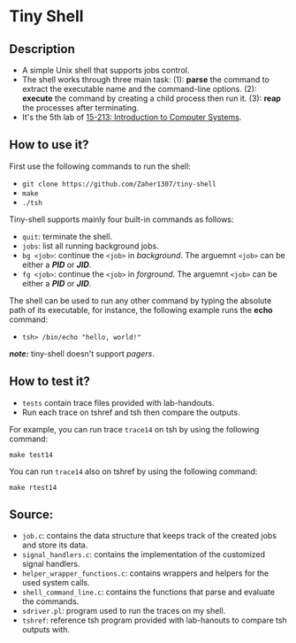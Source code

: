# Tiny Shell


## Description
- A simple Unix shell that supports jobs control.
- The shell works through three main task: (1): **parse** the command to extract the executable name and the command-line options. (2): **execute** the command by creating a child process then run it. (3): **reap** the processes after terminating.
- It's the 5th lab of [15-213: Introduction to Computer Systems](https://www.cs.cmu.edu/afs/cs.cmu.edu/academic/class/15213-f15/www/index.html).

## How to use it?
First use the following commands to run the shell:
- `git clone https://github.com/Zaher1307/tiny-shell`
- `make`
- `./tsh`

Tiny-shell supports mainly four built-in commands as follows:
- `quit`: terminate the shell.
- `jobs`: list all running background jobs.
- `bg <job>`: continue the `<job>` in *background*. The arguemnt `<job>` can be either a ***PID*** or ***JID***.
- `fg <job>`: continue the `<job>` in *forground*. The arguemnt `<job>` can be either a ***PID*** or ***JID***.

The shell can be used to run any other command by typing the absolute path of its executable, for instance, the following example runs the **echo** command:
- `tsh> /bin/echo "hello, world!"`

***note:*** tiny-shell doesn't support *pagers*.

## How to test it?
- `tests` contain trace files provided with lab-handouts.
- Run each trace on tshref and tsh then compare the outputs.

For example, you can run trace `trace14` on tsh by using the following command:
```
make test14
```

You can run `trace14` also on tshref by using the following command:
```
make rtest14
```

## Source:
- `job.c`: contains the data structure that keeps track of the created jobs and store its data.
- `signal_handlers.c`: contains the implementation of the customized signal handlers.
- `helper_wrapper_functions.c`: contains wrappers and helpers for the used system calls.
- `shell_command_line.c`: contains the functions that parse and evaluate the commands.
- `sdriver.pl`: program used to run the traces on my shell.
- `tshref`: reference tsh program provided with lab-hanouts to compare tsh outputs with.
